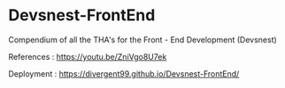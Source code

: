 # Devsnest-FrontEnd
Compendium of all the THA's for the Front - End Development (Devsnest)

References : https://youtu.be/ZniVgo8U7ek

Deployment : https://divergent99.github.io/Devsnest-FrontEnd/
